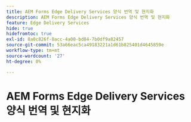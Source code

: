 ```yaml
---
title: AEM Forms Edge Delivery Services 양식 번역 및 현지화
description: AEM Forms Edge Delivery Services 양식 번역 및 현지화
feature: Edge Delivery Services
hide: true
hidefromtoc: true
exl-id: 8a0c826f-8acc-4a00-bd84-7b0df9a82457
source-git-commit: 53a66eac5ca49183221a1d61b825401d4645859e
workflow-type: tm+mt
source-wordcount: '27'
ht-degree: 0%

---
```


# AEM Forms Edge Delivery Services 양식 번역 및 현지화
